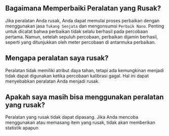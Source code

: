 ## Bagaimana Memperbaiki Peralatan yang Rusak?

Jika peralatan Anda rusak, Anda dapat memulai proses perbaikan dengan menggunakan jasa `Tukang Senjata` dan mengonsumsi `Perbaik Nano`. Penting untuk dicatat bahwa perbaikan tidak selalu berhasil pada percobaan pertama. Namun, setelah sepuluh percobaan, perbaikan dijamin berhasil, seperti yang ditunjukkan oleh meter percobaan di antarmuka perbaikan.

## Mengapa peralatan saya rusak?

Peralatan tidak memiliki atribut daya tahan, tetapi ada kemungkinan menjadi tidak dapat digunakan ketika percobaan kalibrasi gagal. Hal ini dapat menyebabkan peralatan Anda menjadi rusak.

## Apakah saya masih bisa menggunakan peralatan yang rusak?

Peralatan yang rusak tidak dapat dipasang. Jika Anda mencoba menggunakan atau memasang item yang rusak, tidak akan memberikan statistik apapun
